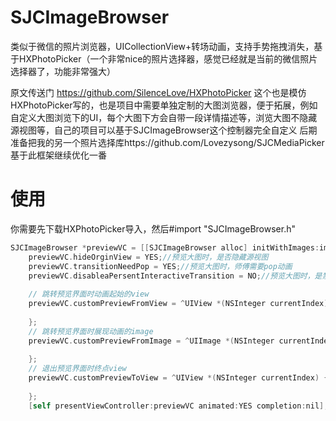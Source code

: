 # SJCImageBrowser
类似于微信的照片浏览器，UICollectionView+转场动画，支持手势拖拽消失，基于HXPhotoPicker（一个非常nice的照片选择器，感觉已经就是当前的微信照片选择器了，功能非常强大）

原文传送门 https://github.com/SilenceLove/HXPhotoPicker
这个也是模仿HXPhotoPicker写的，也是项目中需要单独定制的大图浏览器，便于拓展，例如自定义大图浏览下的UI，每个大图下方会自带一段详情描述等，浏览大图不隐藏源视图等，自己的项目可以基于SJCImageBrowser这个控制器完全自定义
后期准备把我的另一个照片选择库https://github.com/Lovezysong/SJCMediaPicker 基于此框架继续优化一番

# 使用

你需要先下载HXPhotoPicker导入，然后#import "SJCImageBrowser.h"



```objective-c
SJCImageBrowser *previewVC = [[SJCImageBrowser alloc] initWithImages:imagesArry andCurrentIndex:index];
    previewVC.hideOrginView = YES;//预览大图时，是否隐藏源视图
    previewVC.transitionNeedPop = YES;//预览大图时，师傅需要pop动画
    previewVC.disableaPersentInteractiveTransition = NO;//预览大图时，是禁用手势返回
    
    // 跳转预览界面时动画起始的view
    previewVC.customPreviewFromView = ^UIView *(NSInteger currentIndex) {
       
    };
    // 跳转预览界面时展现动画的image
    previewVC.customPreviewFromImage = ^UIImage *(NSInteger currentIndex) {
        
    };
    // 退出预览界面时终点view
    previewVC.customPreviewToView = ^UIView *(NSInteger currentIndex) {
        
    };
    [self presentViewController:previewVC animated:YES completion:nil];
